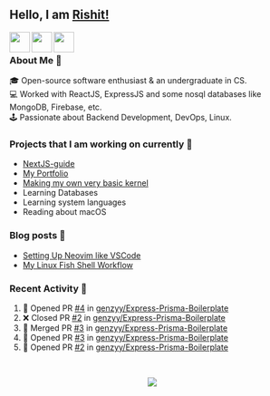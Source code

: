 ## Hello, I am [Rishit!](https://portfolio-genzyy.vercel.app/)

<a href="https://www.linkedin.com/in/rishit-pandey/" target="_blank">
    <img align="left" width="36px" src="https://img.icons8.com/fluency/48/000000/linkedin.png"/>
</a>

<a href="mailto:rishpandey8097@gmail.com" target="_blank">
    <img align="left" width="36px" src="https://img.icons8.com/plasticine/48/000000/gmail-new.png"/>
</a>

<a href="https://drive.google.com/file/d/1qCkZMKmikRYXOyqVC-taDFac7ZNDlGWe/view?usp=sharing" target="_blank">
    <img align="left" width="36px" src="https://img.icons8.com/external-itim2101-lineal-color-itim2101/64/000000/external-resume-human-resources-itim2101-lineal-color-itim2101.png"/>
</a>

<br />

### About Me 🚀

🎓 Open-source software enthusiast & an undergraduate in CS. <br />
💻 Worked with ReactJS, ExpressJS and some nosql databases like MongoDB, Firebase, etc. <br />
🕹️ Passionate about Backend Development, DevOps, Linux. <br />

### Projects that I am working on currently 🚧

- [NextJS-guide](https://github.com/genzyy/NextJS-guide)
- [My Portfolio](https://github.com/genzyy/next-portfolio)
- [Making my own very basic kernel](https://github.com/genzyy/rust_os)
- Learning Databases
- Learning system languages
- Reading about macOS

### Blog posts 📗

<!-- BLOG-POST-LIST:START -->
- [Setting Up Neovim like VSCode](https://dev.to/rishitpandey/setting-up-neovim-like-vscode-j8h)
- [My Linux Fish Shell Workflow](https://dev.to/rishitpandey/my-linux-fish-shell-workflow-28lk)
<!-- BLOG-POST-LIST:END -->

### Recent Activity 👀

<!--START_SECTION:activity-->
1. 💪 Opened PR [#4](https://github.com/genzyy/Express-Prisma-Boilerplate/pull/4) in [genzyy/Express-Prisma-Boilerplate](https://github.com/genzyy/Express-Prisma-Boilerplate)
2. ❌ Closed PR [#2](https://github.com/genzyy/Express-Prisma-Boilerplate/pull/2) in [genzyy/Express-Prisma-Boilerplate](https://github.com/genzyy/Express-Prisma-Boilerplate)
3. 🎉 Merged PR [#3](https://github.com/genzyy/Express-Prisma-Boilerplate/pull/3) in [genzyy/Express-Prisma-Boilerplate](https://github.com/genzyy/Express-Prisma-Boilerplate)
4. 💪 Opened PR [#3](https://github.com/genzyy/Express-Prisma-Boilerplate/pull/3) in [genzyy/Express-Prisma-Boilerplate](https://github.com/genzyy/Express-Prisma-Boilerplate)
5. 💪 Opened PR [#2](https://github.com/genzyy/Express-Prisma-Boilerplate/pull/2) in [genzyy/Express-Prisma-Boilerplate](https://github.com/genzyy/Express-Prisma-Boilerplate)
<!--END_SECTION:activity-->
<br />

<p align="center">
  <img src="https://github-readme-stats.vercel.app/api?username=genzyy&show_icons=true&theme=radical&count_private=true&line_height=27">
</p>
